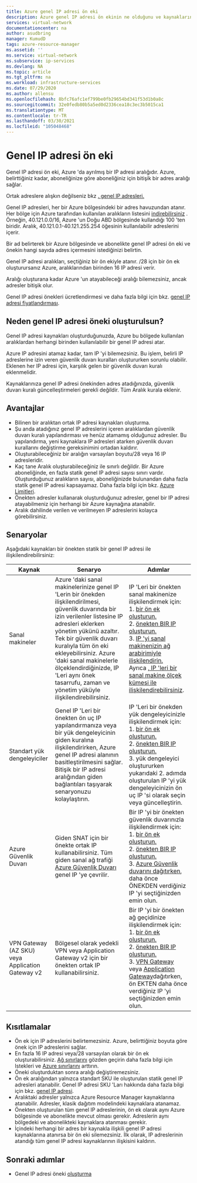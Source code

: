```yaml
---
title: Azure genel IP adresi ön eki
description: Azure genel IP adresi ön ekinin ne olduğunu ve kaynaklarınıza öngörülebilir genel IP adresleri atamanıza nasıl yardımcı olabileceğini öğrenin.
services: virtual-network
documentationcenter: na
author: asudbring
manager: KumudD
tags: azure-resource-manager
ms.assetid: ''
ms.service: virtual-network
ms.subservice: ip-services
ms.devlang: NA
ms.topic: article
ms.tgt_pltfrm: na
ms.workload: infrastructure-services
ms.date: 07/29/2020
ms.author: allensu
ms.openlocfilehash: 8bfc76afc1ef799be0fb29654bd341f53d1b0a8c
ms.sourcegitcommit: 32e0fedb80b5a5ed0d2336cea18c3ec3b5015ca1
ms.translationtype: MT
ms.contentlocale: tr-TR
ms.lasthandoff: 03/30/2021
ms.locfileid: "105048468"
---
```

# <a name="public-ip-address-prefix"></a>Genel IP adresi ön eki

Genel IP adresi ön eki, Azure 'da ayrılmış bir IP adresi aralığıdır. Azure, belirttiğiniz kadar, aboneliğinize göre aboneliğiniz için bitişik bir adres aralığı sağlar. 

Ortak adreslere alışkın değilseniz bkz [. genel IP adresleri.](./public-ip-addresses.md#public-ip-addresses)

Genel IP adresleri, her bir Azure bölgesindeki bir adres havuzundan atanır. Her bölge için Azure tarafından kullanılan aralıkların listesini [indirebilirsiniz](https://www.microsoft.com/download/details.aspx?id=56519) . Örneğin, 40.121.0.0/16, Azure 'un Doğu ABD bölgesinde kullandığı 100 'ten biridir. Aralık, 40.121.0.1-40.121.255.254 öğesinin kullanılabilir adreslerini içerir.

Bir ad belirterek bir Azure bölgesinde ve abonelikte genel IP adresi ön eki ve önekin hangi sayıda adres içermesini istediğinizi belirtin. 

Genel IP adresi aralıkları, seçtiğiniz bir ön ekiyle atanır. /28 için bir ön ek oluşturursanız Azure, aralıklarından birinden 16 IP adresi verir.

Aralığı oluşturana kadar Azure 'un atayabileceği aralığı bilemezsiniz, ancak adresler bitişik olur. 

Genel IP adresi önekleri ücretlendirmesi ve daha fazla bilgi için bkz. [genel IP adresi fiyatlandırması](https://azure.microsoft.com/pricing/details/ip-addresses).

## <a name="why-create-a-public-ip-address-prefix"></a>Neden genel IP adresi öneki oluşturulsun?

Genel IP adresi kaynakları oluşturduğunuzda, Azure bu bölgede kullanılan aralıklardan herhangi birinden kullanılabilir bir genel IP adresi atar. 

Azure IP adresini atamaz kadar, tam IP 'yi bilemezsiniz. Bu işlem, belirli IP adreslerine izin veren güvenlik duvarı kuralları oluştururken sorunlu olabilir. Eklenen her IP adresi için, karşılık gelen bir güvenlik duvarı kuralı eklenmelidir.

Kaynaklarınıza genel IP adresi önekinden adres atadığınızda, güvenlik duvarı kuralı güncelleştirmeleri gerekli değildir. Tüm Aralık kurala eklenir.

## <a name="benefits"></a>Avantajlar

- Bilinen bir aralıktan ortak IP adresi kaynakları oluşturma.
- Şu anda atadığınız genel IP adreslerini içeren aralıklardan güvenlik duvarı kuralı yapılandırması ve henüz atamamış olduğunuz adresler. Bu yapılandırma, yeni kaynaklara IP adresleri atarken güvenlik duvarı kurallarını değiştirme gereksinimini ortadan kaldırır.
- Oluşturabileceğiniz bir aralığın varsayılan boyutu/28 veya 16 IP adresleridir.
- Kaç tane Aralık oluşturabileceğiniz ile sınırlı değildir. Bir Azure aboneliğinde, en fazla statik genel IP adresi sayısı sınırı vardır. Oluşturduğunuz aralıkların sayısı, aboneliğinizde bulunandan daha fazla statik genel IP adresi kapsayamaz. Daha fazla bilgi için bkz. [Azure Limitleri](../azure-resource-manager/management/azure-subscription-service-limits.md?toc=%2fazure%2fvirtual-network%2ftoc.json#azure-resource-manager-virtual-networking-limits).
- Önekten adresler kullanarak oluşturduğunuz adresler, genel bir IP adresi atayabilmeniz için herhangi bir Azure kaynağına atanabilir.
- Aralık dahilinde verilen ve verilmeyen IP adreslerini kolayca görebilirsiniz.

## <a name="scenarios"></a>Senaryolar
Aşağıdaki kaynakları bir önekten statik bir genel IP adresi ile ilişkilendirebilirsiniz:

|Kaynak|Senaryo|Adımlar|
|---|---|---|
|Sanal makineler| Azure 'daki sanal makinelerinize genel IP 'Lerin bir önekden ilişkilendirilmesi, güvenlik duvarında bir izin verilenler listesine IP adresleri eklerken yönetim yükünü azaltır. Tek bir güvenlik duvarı kuralıyla tüm ön eki ekleyebilirsiniz. Azure 'daki sanal makinelerle ölçeklendirdiğinizde, IP 'Leri aynı önek tasarrufu, zaman ve yönetim yüküyle ilişkilendirebilirsiniz.| IP 'Leri bir önekten sanal makinenize ilişkilendirmek için: </br> 1. [bir ön ek oluşturun.](manage-public-ip-address-prefix.md) </br> 2. [önekten BIR IP oluşturun.](manage-public-ip-address-prefix.md) </br> 3. [IP 'yi sanal makinenizin ağ arabirimiyle ilişkilendirin.](virtual-network-network-interface-addresses.md#add-ip-addresses) </br> Ayrıca [, IP 'leri bir sanal makine ölçek kümesi ile ilişkilendirebilirsiniz](https://azure.microsoft.com/resources/templates/101-vmms-with-public-ip-prefix/).
| Standart yük dengeleyiciler | Genel IP 'Leri bir önekten ön uç IP yapılandırmanıza veya bir yük dengeleyicinin giden kuralına ilişkilendirirken, Azure genel IP adresi alanının basitleştirilmesini sağlar. Bitişik bir IP adresi aralığından giden bağlantıları taşıyarak senaryonuzu kolaylaştırın. | IP 'Leri bir önekden yük dengeleyicinizle ilişkilendirmek için: </br> 1. [bir ön ek oluşturun.](manage-public-ip-address-prefix.md) </br> 2. [önekten BIR IP oluşturun.](manage-public-ip-address-prefix.md) </br> 3. yük dengeleyici oluştururken yukarıdaki 2. adımda oluşturulan IP 'yi yük dengeleyicinizin ön uç IP 'si olarak seçin veya güncelleştirin. |
| Azure Güvenlik Duvarı | Giden SNAT için bir önekte ortak IP kullanabilirsiniz. Tüm giden sanal ağ trafiği [Azure Güvenlik Duvarı](../firewall/overview.md?toc=%2fazure%2fvirtual-network%2ftoc.json) genel IP 'ye çevrilir. | Bir IP 'yi bir önekten güvenlik duvarınızla ilişkilendirmek için: </br> 1. [bir ön ek oluşturun.](manage-public-ip-address-prefix.md) </br> 2. [önekten BIR IP oluşturun.](manage-public-ip-address-prefix.md) </br> 3. [Azure Güvenlik duvarını dağıtırken](../firewall/tutorial-firewall-deploy-portal.md?toc=%2fazure%2fvirtual-network%2ftoc.json#deploy-the-firewall), daha önce ÖNEKDEN verdiğiniz IP 'yi seçtiğinizden emin olun.|
| VPN Gateway (AZ SKU) veya Application Gateway v2 | Bölgesel olarak yedekli VPN veya Application Gateway v2 için bir önekten ortak IP kullanabilirsiniz. | Bir IP 'yi bir önekten ağ geçidinize ilişkilendirmek için: </br> 1. [bir ön ek oluşturun.](manage-public-ip-address-prefix.md) </br> 2. [önekten BIR IP oluşturun.](manage-public-ip-address-prefix.md) </br> 3. [VPN Gateway](../vpn-gateway/tutorial-create-gateway-portal.md) veya [Application Gateway](../application-gateway/quick-create-portal.md#create-an-application-gateway)dağıtırken, ön EKTEN daha önce verdiğiniz IP 'yi seçtiğinizden emin olun.|

## <a name="constraints"></a>Kısıtlamalar

- Ön ek için IP adreslerini belirtemezsiniz. Azure, belirttiğiniz boyuta göre önek için IP adreslerini sağlar.
- En fazla 16 IP adresi veya/28 varsayılan olarak bir ön ek oluşturabilirsiniz. [Ağ sınırlarını](../azure-portal/supportability/networking-quota-requests.md) gözden geçirin daha fazla bilgi için Istekleri ve [Azure sınırlarını](../azure-resource-manager/management/azure-subscription-service-limits.md?toc=%2fazure%2fvirtual-network%2ftoc.json#azure-resource-manager-virtual-networking-limits) arttırın.
- Öneki oluşturduktan sonra aralığı değiştiremezsiniz.
- Ön ek aralığından yalnızca standart SKU ile oluşturulan statik genel IP adresleri atanabilir. Genel IP adresi SKU 'Ları hakkında daha fazla bilgi için bkz. [genel IP adresi](./public-ip-addresses.md#public-ip-addresses).
- Aralıktaki adresler yalnızca Azure Resource Manager kaynaklarına atanabilir. Adresler, klasik dağıtım modelindeki kaynaklara atanamaz.
- Önekten oluşturulan tüm genel IP adreslerinin, ön ek olarak aynı Azure bölgesinde ve abonelikte mevcut olması gerekir. Adreslerin aynı bölgedeki ve abonelikteki kaynaklara atanması gerekir.
- İçindeki herhangi bir adres bir kaynakla ilişkili genel IP adresi kaynaklarına atanırsa bir ön eki silemezsiniz. İlk olarak, IP adreslerinin atandığı tüm genel IP adresi kaynaklarının ilişkisini kaldırın.


## <a name="next-steps"></a>Sonraki adımlar

- Genel IP adresi öneki [oluşturma](manage-public-ip-address-prefix.md)